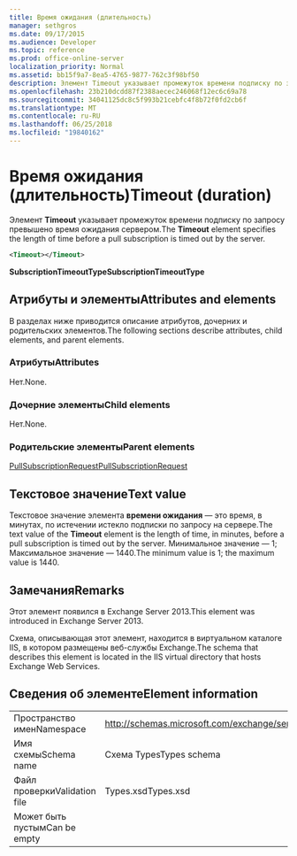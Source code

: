 ```yaml
---
title: Время ожидания (длительность)
manager: sethgros
ms.date: 09/17/2015
ms.audience: Developer
ms.topic: reference
ms.prod: office-online-server
localization_priority: Normal
ms.assetid: bb15f9a7-8ea5-4765-9877-762c3f98bf50
description: Элемент Timeout указывает промежуток времени подписку по запросу превышено время ожидания сервером.
ms.openlocfilehash: 23b210dcdd87f2388aecec246068f12ec6c69a78
ms.sourcegitcommit: 34041125dc8c5f993b21cebfc4f8b72f0fd2cb6f
ms.translationtype: MT
ms.contentlocale: ru-RU
ms.lasthandoff: 06/25/2018
ms.locfileid: "19840162"
---
```

# <a name="timeout-duration"></a><span data-ttu-id="1e7ce-103">Время ожидания (длительность)</span><span class="sxs-lookup"><span data-stu-id="1e7ce-103">Timeout (duration)</span></span>

<span data-ttu-id="1e7ce-104">Элемент **Timeout** указывает промежуток времени подписку по запросу превышено время ожидания сервером.</span><span class="sxs-lookup"><span data-stu-id="1e7ce-104">The **Timeout** element specifies the length of time before a pull subscription is timed out by the server.</span></span> 
  
```XML
<Timeout></Timeout>
```

 <span data-ttu-id="1e7ce-105">**SubscriptionTimeoutType**</span><span class="sxs-lookup"><span data-stu-id="1e7ce-105">**SubscriptionTimeoutType**</span></span>
## <a name="attributes-and-elements"></a><span data-ttu-id="1e7ce-106">Атрибуты и элементы</span><span class="sxs-lookup"><span data-stu-id="1e7ce-106">Attributes and elements</span></span>

<span data-ttu-id="1e7ce-107">В разделах ниже приводится описание атрибутов, дочерних и родительских элементов.</span><span class="sxs-lookup"><span data-stu-id="1e7ce-107">The following sections describe attributes, child elements, and parent elements.</span></span>
  
### <a name="attributes"></a><span data-ttu-id="1e7ce-108">Атрибуты</span><span class="sxs-lookup"><span data-stu-id="1e7ce-108">Attributes</span></span>

<span data-ttu-id="1e7ce-109">Нет.</span><span class="sxs-lookup"><span data-stu-id="1e7ce-109">None.</span></span>
  
### <a name="child-elements"></a><span data-ttu-id="1e7ce-110">Дочерние элементы</span><span class="sxs-lookup"><span data-stu-id="1e7ce-110">Child elements</span></span>

<span data-ttu-id="1e7ce-111">Нет.</span><span class="sxs-lookup"><span data-stu-id="1e7ce-111">None.</span></span>
  
### <a name="parent-elements"></a><span data-ttu-id="1e7ce-112">Родительские элементы</span><span class="sxs-lookup"><span data-stu-id="1e7ce-112">Parent elements</span></span>

[<span data-ttu-id="1e7ce-113">PullSubscriptionRequest</span><span class="sxs-lookup"><span data-stu-id="1e7ce-113">PullSubscriptionRequest</span></span>](pullsubscriptionrequest.md)
  
## <a name="text-value"></a><span data-ttu-id="1e7ce-114">Текстовое значение</span><span class="sxs-lookup"><span data-stu-id="1e7ce-114">Text value</span></span>

<span data-ttu-id="1e7ce-115">Текстовое значение элемента **времени ожидания** — это время, в минутах, по истечении истекло подписки по запросу на сервере.</span><span class="sxs-lookup"><span data-stu-id="1e7ce-115">The text value of the **Timeout** element is the length of time, in minutes, before a pull subscription is timed out by the server.</span></span> <span data-ttu-id="1e7ce-116">Минимальное значение — 1; Максимальное значение — 1440.</span><span class="sxs-lookup"><span data-stu-id="1e7ce-116">The minimum value is 1; the maximum value is 1440.</span></span> 
  
## <a name="remarks"></a><span data-ttu-id="1e7ce-117">Замечания</span><span class="sxs-lookup"><span data-stu-id="1e7ce-117">Remarks</span></span>

<span data-ttu-id="1e7ce-118">Этот элемент появился в Exchange Server 2013.</span><span class="sxs-lookup"><span data-stu-id="1e7ce-118">This element was introduced in Exchange Server 2013.</span></span>
  
<span data-ttu-id="1e7ce-119">Схема, описывающая этот элемент, находится в виртуальном каталоге IIS, в котором размещены веб-службы Exchange.</span><span class="sxs-lookup"><span data-stu-id="1e7ce-119">The schema that describes this element is located in the IIS virtual directory that hosts Exchange Web Services.</span></span>
  
## <a name="element-information"></a><span data-ttu-id="1e7ce-120">Сведения об элементе</span><span class="sxs-lookup"><span data-stu-id="1e7ce-120">Element information</span></span>

|||
|:-----|:-----|
|<span data-ttu-id="1e7ce-121">Пространство имен</span><span class="sxs-lookup"><span data-stu-id="1e7ce-121">Namespace</span></span>  <br/> |http://schemas.microsoft.com/exchange/services/2006/types  <br/> |
|<span data-ttu-id="1e7ce-122">Имя схемы</span><span class="sxs-lookup"><span data-stu-id="1e7ce-122">Schema name</span></span>  <br/> |<span data-ttu-id="1e7ce-123">Схема Types</span><span class="sxs-lookup"><span data-stu-id="1e7ce-123">Types schema</span></span>  <br/> |
|<span data-ttu-id="1e7ce-124">Файл проверки</span><span class="sxs-lookup"><span data-stu-id="1e7ce-124">Validation file</span></span>  <br/> |<span data-ttu-id="1e7ce-125">Types.xsd</span><span class="sxs-lookup"><span data-stu-id="1e7ce-125">Types.xsd</span></span>  <br/> |
|<span data-ttu-id="1e7ce-126">Может быть пустым</span><span class="sxs-lookup"><span data-stu-id="1e7ce-126">Can be empty</span></span>  <br/> ||
   

